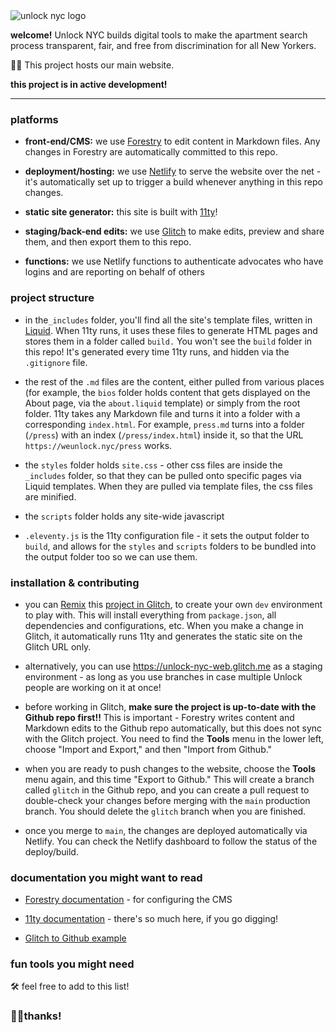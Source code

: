 <img src="https://cdn.glitch.me/dee07edd-bb63-4ffa-a606-d074a910b9c4%2FunlockSmall.png?v=1633719693017" alt="unlock nyc logo">

**welcome!** Unlock NYC builds digital tools to make the apartment search process transparent, fair, and free from discrimination for all New Yorkers. 

🤖🏡 This project hosts our main website.

**this project is in active development!**

---

### platforms

- **front-end/CMS:** we use [Forestry](https://forestry.io) to edit content in Markdown files. Any changes in Forestry are automatically committed to this repo.

- **deployment/hosting:** we use [Netlify](https://netlify.com) to serve the website over the net - it's automatically set up to trigger a build whenever anything in this repo changes.

- **static site generator:** this site is built with [11ty](https://www.11ty.dev/)! 

- **staging/back-end edits:** we use [Glitch](https://www.glitch.com) to make edits, preview and share them, and then export them to this repo.

- **functions:** we use Netlify functions to authenticate advocates who have logins and are reporting on behalf of others 

### project structure

- in the`_includes` folder, you'll find all the site's template files, written in [Liquid](https://github.com/Shopify/liquid).  When 11ty runs, it uses these files to generate HTML pages and stores them in a folder called `build.` You won't see the `build` folder in this repo! It's generated every time 11ty runs, and hidden via the `.gitignore` file.

- the rest of the `.md` files are the content, either pulled from various places (for example, the `bios` folder holds content that gets displayed on the About page, via the `about.liquid` template) or simply from the root folder. 11ty takes any Markdown file and turns it into a folder with a corresponding `index.html`. For example, `press.md` turns into a folder (`/press`) with an index (`/press/index.html`) inside it, so that the URL `https://weunlock.nyc/press` works.

- the `styles` folder holds `site.css` - other css files are inside the `_includes` folder, so that they can be pulled onto specific pages via Liquid templates. When they are pulled via template files, the css files are minified.  

- the `scripts` folder holds any site-wide javascript

- `.eleventy.js` is the 11ty configuration file - it sets the output folder to `build`, and allows for the `styles` and `scripts` folders to be bundled into the output folder too so we can use them.
 
### installation & contributing

- you can <a href="https://glitch.happyfox.com/kb/article/23-what%E2%80%99s-remix/" target="_blank">Remix</a> this [project in Glitch](https://glitch.com/edit/#!/unlock-nyc-web), to create your own `dev` environment to play with. This will install everything from `package.json`, all dependencies and configurations, etc. When you make a change in Glitch, it automatically runs 11ty and generates the static site on the Glitch URL only.

- alternatively, you can use https://unlock-nyc-web.glitch.me as a staging environment - as long as you use branches in case multiple Unlock people are working on it at once!

- before working in Glitch, **make sure the project is up-to-date with the Github repo first!!** This is important - Forestry writes content and Markdown edits to the Github repo automatically, but this does not sync with the Glitch project. You need to find the **Tools** menu in the lower left, choose "Import and Export," and then "Import from Github."

- when you are ready to push changes to the website, choose the **Tools** menu again, and this time "Export to Github." This will create a branch called `glitch` in the Github repo, and you can create a pull request to double-check your changes before merging with the `main` production branch. You should delete the `glitch` branch when you are finished.

- once you merge to `main`, the changes are deployed automatically via Netlify. You can check the Netlify dashboard to follow the status of the deploy/build.

### documentation you might want to read

- [Forestry documentation](https://forestry.io/docs/welcome/) - for configuring the CMS

- [11ty documentation](https://www.11ty.dev/docs/config/) - there's so much here, if you go digging! 

- [Glitch to Github example](https://github.com/hsudml/glitch)

### fun tools you might need

🛠 feel free to add to this list!

### 🤖✊thanks!
